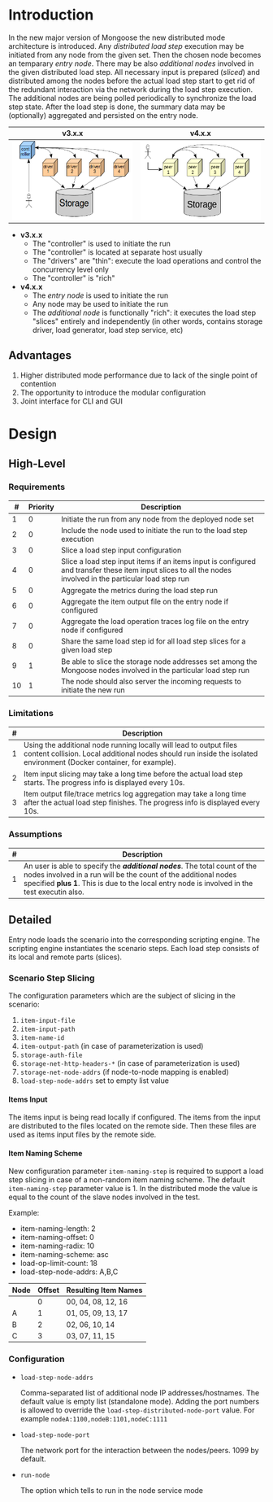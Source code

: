 # Introduction

In the new major version of Mongoose the new distributed mode architecture is introduced. Any *distributed load step*
execution may be initiated from any node from the given set. Then the chosen node becomes an temparary *entry node*.
There may be also *additional nodes* involved in the given distributed load step. All necessary input is prepared
(*sliced*) and distributed among the nodes before the actual load step start to get rid of the redundant interaction
via the network during the load step execution. The additional nodes are being polled periodically to synchronize the
load step state. After the load step is done, the summary data may be (optionally) aggregated and persisted on the entry
node.

| v3.x.x | v4.x.x
|--------|-------
| ![Distributed Mode v3.x.x](../../images/distributed_mode_v3.png) | ![Distributed Mode v4.x.x](../../images/distributed_mode_v4.png)

* **v3.x.x**
    * The "controller" is used to initiate the run
    * The "controller" is located at separate host usually
    * The "drivers" are "thin": execute the load operations and control the concurrency level only
    * The "controller" is "rich"
* **v4.x.x**
    * The *entry node* is used to initiate the run
    * Any node may be used to initiate the run
    * The *additional node* is functionally "rich": it executes the load step "slices" entirely and independently (in
      other words, contains storage driver, load generator, load step service, etc)

## Advantages

1. Higher distributed mode performance due to lack of the single point of contention
2. The opportunity to introduce the modular configuration
3. Joint interface for CLI and GUI

# Design

## High-Level

### Requirements

| #  | Priority | Description
|----|----------|------------
| 1  | 0 | Initiate the run from any node from the deployed node set
| 2  | 0 | Include the node used to initiate the run to the load step execution
| 3  | 0 | Slice a load step input configuration
| 4  | 0 | Slice a load step input items if an items input is configured and transfer these item input slices to all the nodes involved in the particular load step run
| 5  | 0 | Aggregate the metrics during the load step run
| 6  | 0 | Aggregate the item output file on the entry node if configured
| 7  | 0 | Aggregate the load operation traces log file on the entry node if configured
| 8  | 0 | Share the same load step id for all load step slices for a given load step
| 9  | 1 | Be able to slice the storage node addresses set among the Mongoose nodes involved in the particular load step run
| 10 | 1 | The node should also server the incoming requests to initiate the new run

### Limitations

| # | Description
|---|------------
| 1 | Using the additional node running locally will lead to output files content collision. Local additional nodes should run inside the isolated environment (Docker container, for example).
| 2 | Item input slicing may take a long time before the actual load step starts. The progress info is displayed every 10s.
| 3 | Item output file/trace metrics log aggregation may take a long time after the actual load step finishes. The progress info is displayed every 10s.

### Assumptions

| # | Description
|---|------------
| 1 | An user is able to specify the ***additional nodes***. The total count of the nodes involved in a run will be the count of the additional nodes specified **plus 1**. This is due to the local entry node is involved in the test executin also.

## Detailed

Entry node loads the scenario into the corresponding scripting engine. The scripting engine instantiates the scenario
steps. Each load step consists of its local and remote parts (slices).

### Scenario Step Slicing

The configuration parameters which are the subject of slicing in the scenario:

1. `item-input-file`
2. `item-input-path`
3. `item-name-id`
4. `item-output-path` (in case of parameterization is used)
5. `storage-auth-file`
6. `storage-net-http-headers-*` (in case of parameterization is used)
7. `storage-net-node-addrs` (if node-to-node mapping is enabled)
8. `load-step-node-addrs` set to empty list value

#### Items Input

The items input is being read locally if configured. The items from the input are distributed to the files located on
the remote side. Then these files are used as items input files by the remote side.

#### Item Naming Scheme

New configuration parameter `item-naming-step` is required to support a load step slicing in case of a non-random item
naming scheme. The default `item-naming-step` parameter value is 1. In the distributed mode the value is equal to the
count of the slave nodes involved in the test.

Example:

* item-naming-length: 2
* item-naming-offset: 0
* item-naming-radix: 10
* item-naming-scheme: asc
* load-op-limit-count: 18
* load-step-node-addrs: A,B,C

| Node    | Offset | Resulting Item Names |
|---------|--------|----------------------|
| <LOCAL> | 0      | 00, 04, 08, 12, 16   |
| A       | 1      | 01, 05, 09, 13, 17   |
| B       | 2      | 02, 06, 10, 14       |
| C       | 3      | 03, 07, 11, 15       |

### Configuration

* `load-step-node-addrs`

    Comma-separated list of additional node IP addresses/hostnames. The default value is empty list (standalone mode).
    Adding the port numbers is allowed to override the `load-step-distributed-node-port` value. For example
    `nodeA:1100,nodeB:1101,nodeC:1111`

* `load-step-node-port`

    The network port for the interaction between the nodes/peers. 1099 by default.

* `run-node`

    The option which tells to run in the node service mode
